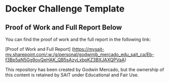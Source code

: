 # Docker Challenge Template

## Proof of Work and Full Report Below

You can find the proof of work and the full report in the following link:

[Proof of Work and Full Report] (https://mysait-my.sharepoint.com/:w:/g/personal/godwinjb_mercado_edu_sait_ca/Eb-f3Bp5aN5Gg9ovQeHAK_QB5sAzyLxbpKZ3BXJAXQPVaA)

This repository has been created by Godwin Mercado, but the ownership of this content is retained by SAIT under Educational and Fair Use.

